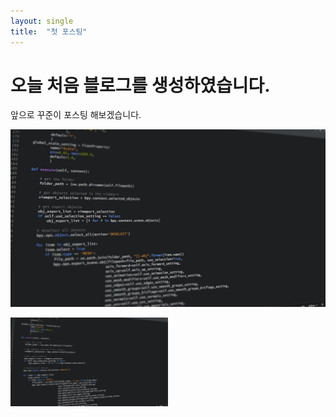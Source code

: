 ```yaml
---
layout: single
title:  "첫 포스팅"
---
```


# 오늘 처음 블로그를 생성하였습니다.

앞으로 꾸준이 포스팅 해보겠습니다.

![](/assets/img/code-1084923_1280.png)

<img src="/assets/img/code-1084923_1280.png" width="50%" height="80%"/>
